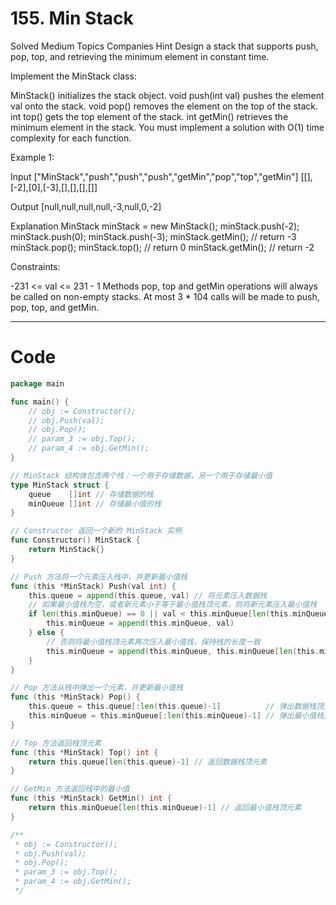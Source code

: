 # 155. Min Stack

Solved
Medium
Topics
Companies
Hint
Design a stack that supports push, pop, top, and retrieving the minimum element in constant time.

Implement the MinStack class:

MinStack() initializes the stack object.
void push(int val) pushes the element val onto the stack.
void pop() removes the element on the top of the stack.
int top() gets the top element of the stack.
int getMin() retrieves the minimum element in the stack.
You must implement a solution with O(1) time complexity for each function.

Example 1:

Input
["MinStack","push","push","push","getMin","pop","top","getMin"]
[[],[-2],[0],[-3],[],[],[],[]]

Output
[null,null,null,null,-3,null,0,-2]

Explanation
MinStack minStack = new MinStack();
minStack.push(-2);
minStack.push(0);
minStack.push(-3);
minStack.getMin(); // return -3
minStack.pop();
minStack.top(); // return 0
minStack.getMin(); // return -2

Constraints:

-231 <= val <= 231 - 1
Methods pop, top and getMin operations will always be called on non-empty stacks.
At most 3 \* 104 calls will be made to push, pop, top, and getMin.

---

# Code

```go
package main

func main() {
	// obj := Constructor();
	// obj.Push(val);
	// obj.Pop();
	// param_3 := obj.Top();
	// param_4 := obj.GetMin();
}

// MinStack 结构体包含两个栈：一个用于存储数据，另一个用于存储最小值
type MinStack struct {
	queue    []int // 存储数据的栈
	minQueue []int // 存储最小值的栈
}

// Constructor 返回一个新的 MinStack 实例
func Constructor() MinStack {
	return MinStack{}
}

// Push 方法将一个元素压入栈中，并更新最小值栈
func (this *MinStack) Push(val int) {
	this.queue = append(this.queue, val) // 将元素压入数据栈
	// 如果最小值栈为空，或者新元素小于等于最小值栈顶元素，则将新元素压入最小值栈
	if len(this.minQueue) == 0 || val < this.minQueue[len(this.minQueue)-1] {
		this.minQueue = append(this.minQueue, val)
	} else {
		// 否则将最小值栈顶元素再次压入最小值栈，保持栈的长度一致
		this.minQueue = append(this.minQueue, this.minQueue[len(this.minQueue)-1])
	}
}

// Pop 方法从栈中弹出一个元素，并更新最小值栈
func (this *MinStack) Pop() {
	this.queue = this.queue[:len(this.queue)-1]          // 弹出数据栈顶元素
	this.minQueue = this.minQueue[:len(this.minQueue)-1] // 弹出最小值栈顶元素
}

// Top 方法返回栈顶元素
func (this *MinStack) Top() int {
	return this.queue[len(this.queue)-1] // 返回数据栈顶元素
}

// GetMin 方法返回栈中的最小值
func (this *MinStack) GetMin() int {
	return this.minQueue[len(this.minQueue)-1] // 返回最小值栈顶元素
}

/**
 * obj := Constructor();
 * obj.Push(val);
 * obj.Pop();
 * param_3 := obj.Top();
 * param_4 := obj.GetMin();
 */
```
